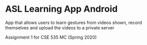 # ASL Learning App Android 
App that allows users to learn gestures from videos shown, record themselves and upload the videos to a private server

Assignment 1 for CSE 535 MC (Spring 2020)
